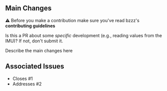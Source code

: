 ## Main Changes

:warning: Before you make a contribution make sure you've read bzzz's **contributing guidelines**

Is this a PR about some _specific_ development (e.g., reading values from the IMU)? If not, don't submit it. 

Describe the main changes here


## Associated Issues

- Closes #1
- Addresses #2


